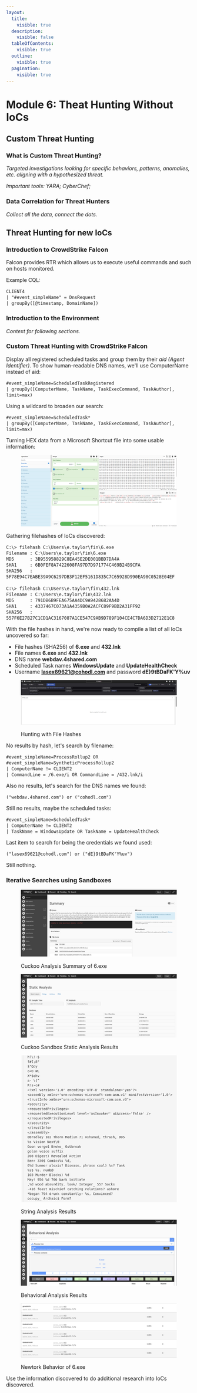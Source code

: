 ```yaml
---
layout:
  title:
    visible: true
  description:
    visible: false
  tableOfContents:
    visible: true
  outline:
    visible: true
  pagination:
    visible: true
---
```


# Module 6: Theat Hunting Without IoCs

## Custom Threat Hunting

### What is Custom Threat Hunting?

_Targeted investigations looking for specific behaviors, patterns, anomalies, etc. aligning with a hypothesized threat._&#x20;

_Important tools: YARA; CyberChef;_

### Data Correlation for Threat Hunters

_Collect all the data, connect the dots._

## Threat Hunting for new IoCs

### Introduction to CrowdStrike Falcon

Falcon provides RTR which allows us to execute useful commands and such on hosts monitored.

Example CQL:

```splunk-spl
CLIENT4
| "#event_simpleName" = DnsRequest
| groupBy([@timestamp, DomainName])
```

### Introduction to the Environment

_Context for following sections._

### Custom Threat Hunting with CrowdStrike Falcon

Display all registered scheduled tasks and group them by their _aid (Agent Identifier)_. To show human-readable DNS names, we'll use ComputerName instead of aid:

```splunk-spl
#event_simpleName=ScheduledTaskRegistered
| groupBy([ComputerName, TaskName, TaskExecCommand, TaskAuthor], limit=max)
```

Using a wildcard to broaden our search:

```splunk-spl
#event_simpleName=ScheduledTask*
| groupBy([ComputerName, TaskName, TaskExecCommand, TaskAuthor], limit=max)
```

Turning HEX data from a Microsoft Shortcut file into some usable information:

<figure><img src="../../../.gitbook/assets/image (1) (1) (1) (1) (1) (1) (1) (1) (1).png" alt=""><figcaption></figcaption></figure>

Gathering filehashes of IoCs discovered:

```batch
C:\> filehash C:\Users\e.taylor\fin\6.exe
Filename : C:\Users\e.taylor\fin\6.exe
MD5      : 3B955958829C8EA45E2DE001BBD7DA4A
SHA1     : 6B0FEF8A7422608FA97D7D971774C469B24B9CFA
SHA256   : 5F78E94C7EABE39A9C6297DB3F12EF5161D835C7C65928D990EA98C0528E04EF

C:\> filehash C:\Users\e.taylor\fin\432.lnk
Filename : C:\Users\e.taylor\fin\432.lnk
MD5      : 791DB6B9FEA675AA4DC9A9428682AA4D
SHA1     : 4337467C073A1A4359B0A2ACFC89F9BD2A31FF92
SHA256   : 557F6E27B27C1CD1AC3167087A1CE547C9AB9D789F104CE4C7DA6D3D2712E1C8
```

With the file hashes in hand, we're now ready to compile a list of all IoCs uncovered so far:

* File hashes (SHA256) of **6.exe** and **432.lnk**
* File names **6.exe** and **432.lnk**
* DNS name **webdav.4shared.com**
* Scheduled Task names **WindowsUpdate** and **UpdateHealthCheck**
* Username **lasex69621@cohodl.com** and password **dE}9tBDaFK'Y%uv**

<figure><img src="../../../.gitbook/assets/image (1) (1) (1) (1) (1) (1) (1) (1) (1) (1).png" alt=""><figcaption><p>Hunting with File Hashes</p></figcaption></figure>

No results by hash, let's search by filename:

```splunk-spl
#event_simpleName=ProcessRollup2 OR #event_simpleName=SyntheticProcessRollup2
| ComputerName != CLIENT2
| CommandLine = /6.exe/i OR CommandLine = /432.lnk/i
```

Also no results, let's search for the DNS names we found:

```splunk-spl
("webdav.4shared.com") or ("cohodl.com")
```

Still no results, maybe the scheduled tasks:

```splunk-spl
#event_simpleName=ScheduledTask*
| ComputerName != CLIENT2
| TaskName = WindowsUpdate OR TaskName = UpdateHealthCheck
```

Last item to search for being the credentials we found used:

```splunk-spl
("lasex69621@cohodl.com") or ("dE}9tBDaFK'Y%uv")
```

Still nothing.

### Iterative Searches using Sandboxes

<figure><img src="../../../.gitbook/assets/image (12) (1) (1).png" alt=""><figcaption><p>Cuckoo Analysis Summary of 6.exe</p></figcaption></figure>

<figure><img src="../../../.gitbook/assets/image (13) (1).png" alt=""><figcaption><p>Cuckoo Sandbox Static Analysis Results</p></figcaption></figure>

<figure><img src="../../../.gitbook/assets/image (14) (1).png" alt=""><figcaption><p>String Analysis Results</p></figcaption></figure>

<figure><img src="../../../.gitbook/assets/image (15) (1).png" alt=""><figcaption><p>Behavioral Analysis Results</p></figcaption></figure>

<figure><img src="../../../.gitbook/assets/image (16) (1).png" alt=""><figcaption><p>Newtork Behavior of 6.exe</p></figcaption></figure>

Use the information discovered to do additional research into IoCs discovered.
